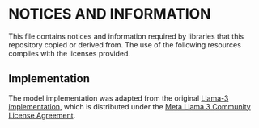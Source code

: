 # NOTICES AND INFORMATION

This file contains notices and information required by libraries that this repository copied or derived from. The use of the following resources complies with the licenses provided.

## Implementation

The model implementation was adapted from the original [Llama-3 implementation](https://github.com/meta-llama/llama3), which is distributed under the [Meta Llama 3 Community License Agreement](https://github.com/meta-llama/llama3/blob/main/LICENSE).
